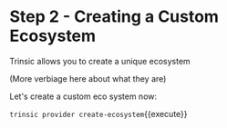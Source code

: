 # Step 2 - Creating a Custom Ecosystem

Trinsic allows you to create a unique ecosystem

(More verbiage here about what they are)

Let's create a custom eco system now:

`trinsic provider create-ecosystem`{{execute}}